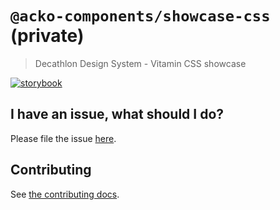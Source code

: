 # `@acko-components/showcase-css` (private)

> Decathlon Design System - Vitamin CSS showcase

<a href="https://decathlon.github.io/vitamin-web/@acko-components/showcase-css"><img src="https://img.shields.io/badge/storybook-css-d891bc?style=flat&logo=storybook" alt="storybook" /></a>

## I have an issue, what should I do?

Please file the issue [here](https://github.com/Decathlon/vitamin-web/issues/new).

## Contributing

See [the contributing docs](https://github.com/Decathlon/vitamin-web/blob/main/CONTRIBUTING.md).
